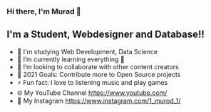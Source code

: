 ### Hi there, I'm Murad 👋

## I'm a Student, Webdesigner and Database!!

- 🔭 I'm studying Web Development, Data Science
- 🌱 I’m currently learning everything 🤣
- 👯 I’m looking to collaborate with other content creators
- 🥅 2021 Goals: Contribute more to Open Source projects
- ⚡ Fun fact: I love to listening music and play games
- 🌐 My YouTube Channel https://www.youtube.com/
- 💬 My Instagram https://www.instagram.com/1_murod_1/
